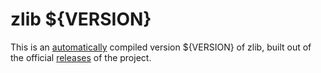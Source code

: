 # zlib ${VERSION}

This is an [automatically][automation] compiled version ${VERSION} of zlib,
built out of the official [releases] of the project.

  [releases]: http://zlib.net/fossils/
  [automation]: ../.github/workflows/zlib.yml
